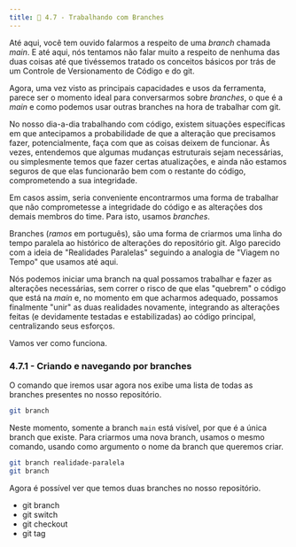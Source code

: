 ```yaml
---
title: 🚧 4.7 - Trabalhando com Branches
---
```


Até aqui, você tem ouvido falarmos a respeito de uma _branch_ chamada _main_. E até aqui, nós tentamos não falar muito a respeito de nenhuma das duas coisas até que tivéssemos tratado os conceitos básicos por trás de um Controle de Versionamento de Código e do git.

Agora, uma vez visto as principais capacidades e usos da ferramenta, parece ser o momento ideal para conversarmos sobre _branches_, o que é a _main_ e como podemos usar outras branches na hora de trabalhar com git.

No nosso dia-a-dia trabalhando com código, existem situações específicas em que antecipamos a probabilidade de que a alteração que precisamos fazer, potencialmente, faça com que as coisas deixem de funcionar. Às vezes, entendemos que algumas mudanças estruturais sejam necessárias, ou simplesmente temos que fazer certas atualizações, e ainda não estamos seguros de que elas funcionarão bem com o restante do código, comprometendo a sua integridade.

Em casos assim, seria conveniente encontrarmos uma forma de trabalhar que não comprometesse a integridade do código e as alterações dos demais membros do time. Para isto, usamos _branches_.

Branches (_ramos_ em português), são uma forma de criarmos uma linha do tempo paralela ao histórico de alterações do repositório git. Algo parecido com a ideia de "Realidades Paralelas" seguindo a analogia de "Viagem no Tempo" que usamos até aqui.

Nós podemos iniciar uma branch na qual possamos trabalhar e fazer as alterações necessárias, sem correr o risco de que elas "quebrem" o código que está na _main_ e, no momento em que acharmos adequado, possamos finalmente "unir" as duas realidades novamente, integrando as alterações feitas (e devidamente testadas e estabilizadas) ao código principal, centralizando seus esforços.

Vamos ver como funciona.

### 4.7.1 - Criando e navegando por branches
O comando que iremos usar agora nos exibe uma lista de todas as branches presentes no nosso repositório.

```bash
git branch
```

Neste momento, somente a branch `main` está visível, por que é a única branch que existe. Para  criarmos uma nova branch, usamos o mesmo comando, usando como argumento o nome da branch que queremos criar.

```bash
git branch realidade-paralela
git branch
```

Agora é possível ver que temos duas branches no nosso repositório.

- git branch
- git switch
- git checkout
- git tag
